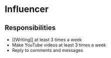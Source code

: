 # Influencer

## Responsibilities

- [[Writing]] at least 3 times a week
- Make YouTube videos at least 3 times a week
- Reply to comments and messages